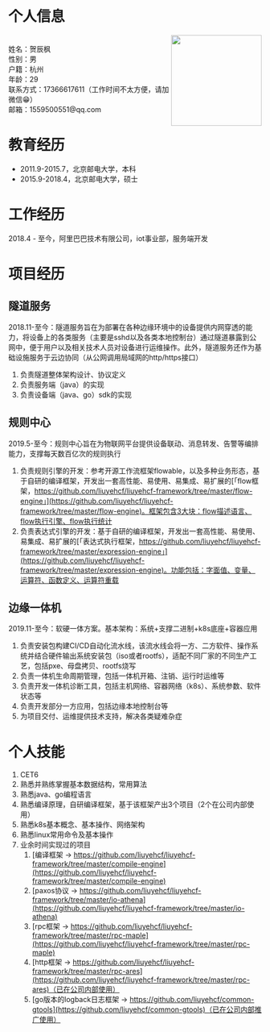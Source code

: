 # 个人信息

<div>
    <img align="right" src="/pic.jpg" height="180px">
    </br>
    <div align="left">
        <text>姓名：贺辰枫</text><br/>
        <text>性别：男</text><br/>
        <text>户籍：杭州</text><br/>
        <text>年龄：29</text><br/>
        <text>联系方式：17366617611（工作时间不太方便，请加微信😁）</text><br/>
        <text>邮箱：1559500551@qq.com</text><br/>
    </div>
</div>


# 教育经历

* 2011.9-2015.7，北京邮电大学，本科
* 2015.9-2018.4，北京邮电大学，硕士

# 工作经历

2018.4 - 至今，阿里巴巴技术有限公司，iot事业部，服务端开发

# 项目经历

## 隧道服务

2018.11-至今：隧道服务旨在为部署在各种边缘环境中的设备提供内网穿透的能力，将设备上的各类服务（主要是sshd以及各类本地控制台）通过隧道暴露到公网中，便于用户以及相关技术人员对设备进行运维操作。此外，隧道服务还作为基础设施服务于云边协同（从公网调用局域网的http/https接口）

1. 负责隧道整体架构设计、协议定义
1. 负责服务端（java）的实现
1. 负责设备端（java、go）sdk的实现

## 规则中心

2019.5-至今：规则中心旨在为物联网平台提供设备联动、消息转发、告警等编排能力，支撑每天数百亿次的规则执行

1. 负责规则引擎的开发：参考开源工作流框架flowable，以及多种业务形态，基于自研的编译框架，开发出一套高性能、易使用、易集成、易扩展的[「flow框架，https://github.com/liuyehcf/liuyehcf-framework/tree/master/flow-engine」](https://github.com/liuyehcf/liuyehcf-framework/tree/master/flow-engine)。框架包含3大块：flow描述语言、flow执行引擎、flow执行统计
1. 负责表达式引擎的开发：基于自研的编译框架，开发出一套高性能、易使用、易集成、易扩展的[「表达式执行框架，https://github.com/liuyehcf/liuyehcf-framework/tree/master/expression-engine」](https://github.com/liuyehcf/liuyehcf-framework/tree/master/expression-engine)。功能包括：字面值、变量、运算符、函数定义、运算符重载

## 边缘一体机

2019.11-至今：软硬一体方案。基本架构：系统+支撑二进制+k8s底座+容器应用

1. 负责安装包构建CI/CD自动化流水线，该流水线会将一方、二方软件、操作系统并结合硬件输出系统安装包（iso或者rootfs），适配不同厂家的不同生产工艺，包括pxe、母盘拷贝、rootfs烧写
1. 负责一体机生命周期管理，包括一体机开箱、注销、运行时运维等
1. 负责开发一体机诊断工具，包括主机网络、容器网络（k8s）、系统参数、软件状态等
1. 负责开发部分一方应用，包括边缘本地控制台等
1. 为项目交付、运维提供技术支持，解决各类疑难杂症

# 个人技能

1. CET6
1. 熟悉并熟练掌握基本数据结构，常用算法
1. 熟悉java、go编程语言
1. 熟悉编译原理，自研编译框架，基于该框架产出3个项目（2个在公司内部使用）
1. 熟悉k8s基本概念、基本操作、网络架构
1. 熟悉linux常用命令及基本操作
1. 业余时间实现过的项目
    1. [编译框架 → https://github.com/liuyehcf/liuyehcf-framework/tree/master/compile-engine](https://github.com/liuyehcf/liuyehcf-framework/tree/master/compile-engine)
    1. [paxos协议 → https://github.com/liuyehcf/liuyehcf-framework/tree/master/io-athena](https://github.com/liuyehcf/liuyehcf-framework/tree/master/io-athena)
    1. [rpc框架 → https://github.com/liuyehcf/liuyehcf-framework/tree/master/rpc-maple](https://github.com/liuyehcf/liuyehcf-framework/tree/master/rpc-maple)
    1. [http框架 → https://github.com/liuyehcf/liuyehcf-framework/tree/master/rpc-ares](https://github.com/liuyehcf/liuyehcf-framework/tree/master/rpc-ares)（已在公司内部使用）
    1. [go版本的logback日志框架 → https://github.com/liuyehcf/common-gtools](https://github.com/liuyehcf/common-gtools)（已在公司内部推广使用）